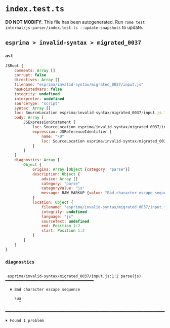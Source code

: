 # `index.test.ts`

**DO NOT MODIFY**. This file has been autogenerated. Run `rome test internal/js-parser/index.test.ts --update-snapshots` to update.

## `esprima > invalid-syntax > migrated_0037`

### `ast`

```javascript
JSRoot {
	comments: Array []
	corrupt: false
	directives: Array []
	filename: "esprima/invalid-syntax/migrated_0037/input.js"
	hasHoistedVars: false
	integrity: undefined
	interpreter: undefined
	sourceType: "script"
	syntax: Array []
	loc: SourceLocation esprima/invalid-syntax/migrated_0037/input.js 1:0-2:0
	body: Array [
		JSExpressionStatement {
			loc: SourceLocation esprima/invalid-syntax/migrated_0037/input.js 1:0-1:3
			expression: JSReferenceIdentifier {
				name: "\0"
				loc: SourceLocation esprima/invalid-syntax/migrated_0037/input.js 1:0-1:3 (\0)
			}
		}
	]
	diagnostics: Array [
		Object {
			origins: Array [Object {category: "parse"}]
			description: Object {
				advice: Array []
				category: "parse"
				categoryValue: "js"
				message: RAW_MARKUP {value: "Bad character escape sequence"}
			}
			location: Object {
				filename: "esprima/invalid-syntax/migrated_0037/input.js"
				integrity: undefined
				language: "js"
				sourceText: undefined
				end: Position 1:2
				start: Position 1:2
			}
		}
	]
}
```

### `diagnostics`

```

 esprima/invalid-syntax/migrated_0037/input.js:1:2 parse(js) ━━━━━━━━━━━━━━━━━━━━━━━━━━━━━━━━━━━━━━━

  ✖ Bad character escape sequence

    \ua
      ^

━━━━━━━━━━━━━━━━━━━━━━━━━━━━━━━━━━━━━━━━━━━━━━━━━━━━━━━━━━━━━━━━━━━━━━━━━━━━━━━━━━━━━━━━━━━━━━━━━━━━

✖ Found 1 problem

```
